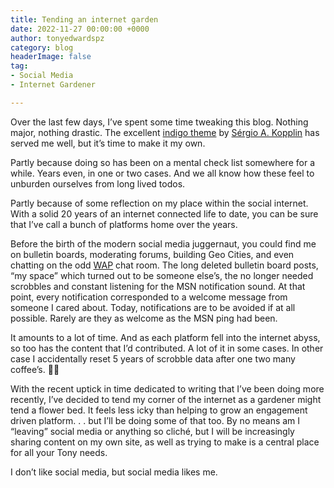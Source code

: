```yaml
---
title: Tending an internet garden
date: 2022-11-27 00:00:00 +0000
author: tonyedwardspz
category: blog
headerImage: false
tag:
- Social Media
- Internet Gardener

---
```


Over the last few days, I’ve spent some time tweaking this blog. Nothing major, nothing drastic. The excellent [indigo theme](https://github.com/sergiokopplin/indigo) by [Sérgio A. Kopplin](https://github.com/sergiokopplin) has served me well, but it’s time to make it my own.

Partly because doing so has been on a mental check list somewhere for a while. Years even, in one or two cases. And we all know how these feel to unburden ourselves from long lived todos.

Partly because of some reflection on my place within the social internet. With a solid 20 years of an internet connected life to date, you can be sure that I’ve call a bunch of platforms home over the years. 

Before the birth of the modern social media juggernaut, you could find me on bulletin boards, moderating forums, building Geo Cities, and even chatting on the odd [WAP](https://en.wikipedia.org/wiki/Wireless_Application_Protocol) chat room. The long deleted bulletin board posts, “my space” which turned out to be someone else’s, the no longer needed scrobbles and constant listening for the MSN notification sound. At that point, every notification corresponded to a welcome message from someone I cared about. Today, notifications are to be avoided if at all possible. Rarely are they as welcome as the MSN ping had been. 

It amounts to a lot of time. And as each platform fell into the internet abyss, so too has the content that I’d contributed. A lot of it in some cases. In other case I accidentally reset 5 years of scrobble data after one two many coffee’s. 🤷‍♀️

With the recent uptick in time dedicated to writing that I’ve been doing more recently, I’ve decided to tend my corner of the internet as a gardener might tend a flower bed. It feels less icky than helping to grow an engagement driven platform. . . but I’ll be doing some of that too. By no means am I “leaving” social media or anything so cliché, but I will be increasingly sharing content on my own site, as well as trying to make is a central place for all your Tony needs.

I don’t like social media, but social media likes me.

